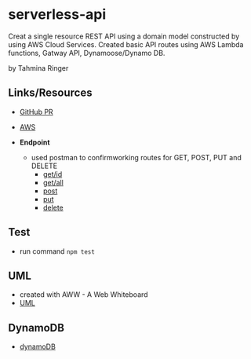 # serverless-api

Creat a single resource REST API using a domain model constructed by using AWS Cloud Services. Created basic API routes using AWS Lambda functions, Gatway API, Dynamoose/Dynamo DB.

by Tahmina Ringer

## Links/Resources

- [GitHub PR](https://github.com/Tahmina-Ringer-401-advanced-javascript/serverless-api/pull/1)
- [AWS](https://t9umf8dcx6.execute-api.us-west-2.amazonaws.com)

- **Endpoint**
  - used postman to confirmworking routes for GET, POST, PUT and DELETE
    - [get/id]( https://t9umf8dcx6.execute-api.us-west-2.amazonaws.com/people/05c845e0-dbe7-4062-bf43-fd24b61e859a)
    - [get/all]( https://t9umf8dcx6.execute-api.us-west-2.amazonaws.com/people/)
    - [post]( https://t9umf8dcx6.execute-api.us-west-2.amazonaws.com/people)
    - [put]( https://t9umf8dcx6.execute-api.us-west-2.amazonaws.com/people/05c845e0-dbe7-4062-bf43-fd24b61e859a)
    - [delete]( https://t9umf8dcx6.execute-api.us-west-2.amazonaws.com/people/6748f0c3-122f-4d17-93f2-d539648b127a)

## Test

- run command `npm test`

## UML

- created with AWW - A Web Whiteboard
- [UML](UML.jpg)

## DynamoDB

- [dynamoDB](https://us-west-2.console.aws.amazon.com/dynamodb/home?region=us-west-2#tables:selected=people;tab=items)
